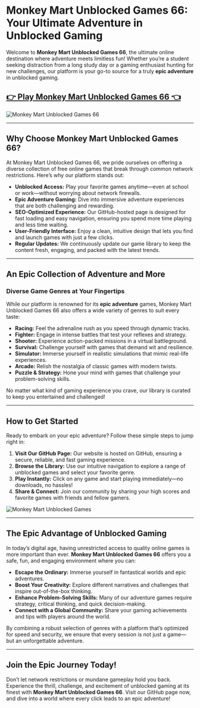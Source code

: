 # Monkey Mart Unblocked Games 66: Your Ultimate Adventure in Unblocked Gaming

Welcome to **Monkey Mart Unblocked Games 66**, the ultimate online destination where adventure meets limitless fun! Whether you’re a student seeking distraction from a long study day or a gaming enthusiast hunting for new challenges, our platform is your go-to source for a truly **epic adventure** in unblocked gaming.

## <a href="https://classroom-6x-cool.gitlab.io/">👉 Play Monkey Mart Unblocked Games 66 👈</a>

![Monkey Mart Unblocked Games 66](https://github.com/user-attachments/assets/938e3b55-3c15-4493-8a28-e0225c3976fa)

---

## Why Choose Monkey Mart Unblocked Games 66?

At Monkey Mart Unblocked Games 66, we pride ourselves on offering a diverse collection of free online games that break through common network restrictions. Here’s why our platform stands out:

- **Unblocked Access:** Play your favorite games anytime—even at school or work—without worrying about network firewalls.
- **Epic Adventure Gaming:** Dive into immersive adventure experiences that are both challenging and rewarding.
- **SEO-Optimized Experience:** Our GitHub-hosted page is designed for fast loading and easy navigation, ensuring you spend more time playing and less time waiting.
- **User-Friendly Interface:** Enjoy a clean, intuitive design that lets you find and launch games with just a few clicks.
- **Regular Updates:** We continuously update our game library to keep the content fresh, engaging, and packed with the latest trends.

---

## An Epic Collection of Adventure and More

### **Diverse Game Genres at Your Fingertips**

While our platform is renowned for its **epic adventure** games, Monkey Mart Unblocked Games 66 also offers a wide variety of genres to suit every taste:

- **Racing:** Feel the adrenaline rush as you speed through dynamic tracks.
- **Fighter:** Engage in intense battles that test your reflexes and strategy.
- **Shooter:** Experience action-packed missions in a virtual battleground.
- **Survival:** Challenge yourself with games that demand wit and resilience.
- **Simulator:** Immerse yourself in realistic simulations that mimic real-life experiences.
- **Arcade:** Relish the nostalgia of classic games with modern twists.
- **Puzzle & Strategy:** Hone your mind with games that challenge your problem-solving skills.

No matter what kind of gaming experience you crave, our library is curated to keep you entertained and challenged!

---

## How to Get Started

Ready to embark on your epic adventure? Follow these simple steps to jump right in:

1. **Visit Our GitHub Page:** Our website is hosted on GitHub, ensuring a secure, reliable, and fast gaming experience.
2. **Browse the Library:** Use our intuitive navigation to explore a range of unblocked games and select your favorite genre.
3. **Play Instantly:** Click on any game and start playing immediately—no downloads, no hassles!
4. **Share & Connect:** Join our community by sharing your high scores and favorite games with friends and fellow gamers.

![Monkey Mart Unblocked Games](https://github.com/user-attachments/assets/b64f2196-beef-4750-9f17-d7fe3634ef72)

---

## The Epic Advantage of Unblocked Gaming

In today’s digital age, having unrestricted access to quality online games is more important than ever. **Monkey Mart Unblocked Games 66** offers you a safe, fun, and engaging environment where you can:

- **Escape the Ordinary:** Immerse yourself in fantastical worlds and epic adventures.
- **Boost Your Creativity:** Explore different narratives and challenges that inspire out-of-the-box thinking.
- **Enhance Problem-Solving Skills:** Many of our adventure games require strategy, critical thinking, and quick decision-making.
- **Connect with a Global Community:** Share your gaming achievements and tips with players around the world.

By combining a robust selection of genres with a platform that’s optimized for speed and security, we ensure that every session is not just a game—but an unforgettable adventure.

---

## Join the Epic Journey Today!

Don’t let network restrictions or mundane gameplay hold you back. Experience the thrill, challenge, and excitement of unblocked gaming at its finest with **Monkey Mart Unblocked Games 66**. Visit our GitHub page now, and dive into a world where every click leads to an epic adventure!
